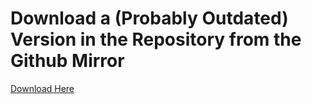 # Download a (Probably Outdated) Version in the Repository from the Github Mirror #

[Download Here](https://github.com/jcao219/wolfbot-new/zipball/master)